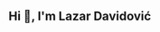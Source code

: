 ## Hi 👋, I'm Lazar Davidović

<!--
**LazarDavidovic98/LazarDavidovic98** is a ✨ _special_ ✨ repository because its `README.md` (this file) appears on your GitHub profile.

Here are some ideas to get you started:

- 🔭 I’m currently working as a C++ developer at FIS Global        ...
- 🌱 I’m currently learning ...
- 👯 I’m looking to collaborate on ...
- 🤔 I’m looking for help with ...
- 💬 Ask me about ...
- 📫 You can reach me on **LinkedIn**: [lazar-davidovic-831887233](https://www.linkedin.com/in/lazar-davidovic-831887233) ...
- 😄 Pronouns: ...
- ⚡ Fun fact: ...
-->
